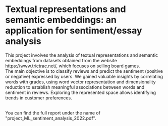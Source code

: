 # Textual representations and semantic embeddings: an application for sentiment/essay analysis

This project involves the analysis of textual representations and semantic embeddings from datasets obtained from the website https://www.trictrac.net/, which focuses on selling board games. <br>
The main objective is to classify reviews and predict the sentiment (positive or negative) expressed by users. We gained valuable insights by correlating words with grades, using word vector representation and dimensionality reduction to establish meaningful associations between words and sentiment in reviews. Exploring the represented space allows identifying trends in customer preferences.<br><br>

You can find the full report under the name of "project_ML_sentiment_analysis_2022.pdf".
